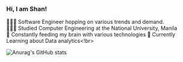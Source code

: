 
### Hi, I am Shan! 

👨🏽‍💻 Software Engineer hopping on various trends and demand. </br>
👨🏼‍🎓 Studied Computer Engineering at the National University, Manila </br>
🧠 Constantly feeding my brain with various technologies 
📖 Currently Learning about Data analytics<!br>

<!-- https://github.com/anuraghazra/github-readme-stats?tab=readme-ov-file#themes -->
![Anurag's GitHub stats](https://github-readme-stats.vercel.app/api?username=Xtiannn07&show_icons=true&theme=dark)

  
